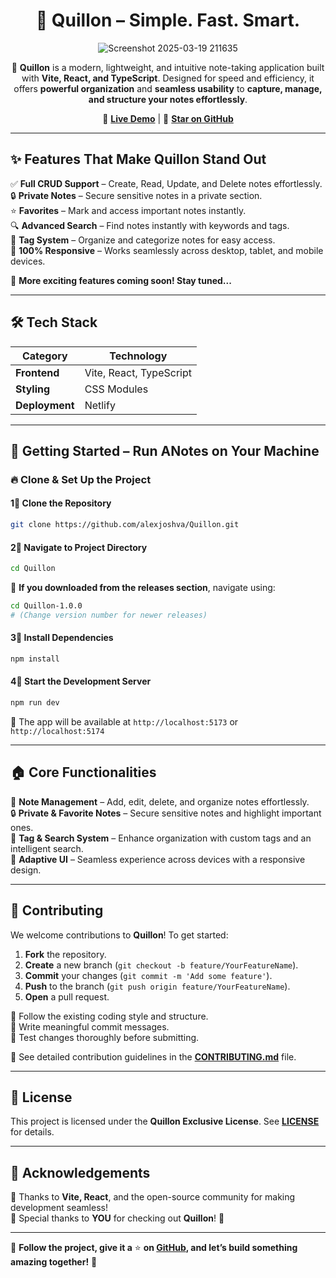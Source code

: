 <div align="center">

# 📝 Quillon – Simple. Fast. Smart.

![Screenshot 2025-03-19 211635](https://github.com/user-attachments/assets/3c341ef4-6416-495c-b5ff-ba63191a301b)

🚀 **Quillon** is a modern, lightweight, and intuitive note-taking application built with **Vite, React, and TypeScript**. Designed for speed and efficiency, it offers **powerful organization** and **seamless usability** to **capture, manage, and structure your notes effortlessly**.

🔗 **[Live Demo](https://quillon.netlify.app/)** | 🌟 **[Star on GitHub](https://github.com/alexjoshva/Quillon)**

</div>

---

## ✨ Features That Make Quillon Stand Out  

✅ **Full CRUD Support** – Create, Read, Update, and Delete notes effortlessly.  
🔒 **Private Notes** – Secure sensitive notes in a private section.  
⭐ **Favorites** – Mark and access important notes instantly.  
🔍 **Advanced Search** – Find notes instantly with keywords and tags.  
🌂 **Tag System** – Organize and categorize notes for easy access.  
📱 **100% Responsive** – Works seamlessly across desktop, tablet, and mobile devices.  

💎 **More exciting features coming soon! Stay tuned...**  

---

## 🛠 Tech Stack  

| Category  | Technology |
|-----------|------------|
| **Frontend** | Vite, React, TypeScript |
| **Styling**  | CSS Modules |
| **Deployment** | Netlify |

---

## 🚀 Getting Started – Run ANotes on Your Machine  

### 🔥 **Clone & Set Up the Project**  

#### 1⃣ Clone the Repository  
```bash
git clone https://github.com/alexjoshva/Quillon.git
```

#### 2⃣ Navigate to Project Directory  
```bash
cd Quillon
```
📌 **If you downloaded from the releases section**, navigate using:  
```bash
cd Quillon-1.0.0  
# (Change version number for newer releases)
```

#### 3⃣ Install Dependencies  
```bash
npm install
```

#### 4⃣ Start the Development Server  
```bash
npm run dev
```
📌 The app will be available at ```http://localhost:5173``` or ```http://localhost:5174``` 

---

## 🏠 Core Functionalities  

📌 **Note Management** – Add, edit, delete, and organize notes effortlessly.  
🔒 **Private & Favorite Notes** – Secure sensitive notes and highlight important ones.  
🌂 **Tag & Search System** – Enhance organization with custom tags and an intelligent search.  
🌟 **Adaptive UI** – Seamless experience across devices with a responsive design.  

---

## 🤝 Contributing  

We welcome contributions to **Quillon**! To get started:

1. **Fork** the repository.
2. **Create** a new branch (`git checkout -b feature/YourFeatureName`).
3. **Commit** your changes (`git commit -m 'Add some feature'`).
4. **Push** to the branch (`git push origin feature/YourFeatureName`).
5. **Open** a pull request.

🔹 Follow the existing coding style and structure.  
🔹 Write meaningful commit messages.  
🔹 Test changes thoroughly before submitting.  

📜 See detailed contribution guidelines in the **[CONTRIBUTING.md](https://github.com/alexjoshva/Quillon/blob/main/CONTRIBUTING.md)** file.

---

## 🐝 License  

This project is licensed under the **Quillon Exclusive License**. See **[LICENSE](https://github.com/alexjoshva/Quillon/blob/main/Quillon%20Exclusive%20License)** for details.

---

## 🎉 Acknowledgements  

💙 Thanks to **Vite, React**, and the open-source community for making development seamless!  
🙌 Special thanks to **YOU** for checking out **Quillon**! 🚀  

---

📌 **Follow the project, give it a** ⭐ **on [GitHub](https://github.com/alexjoshva/Quillon), and let’s build something amazing together!** 🎯  
